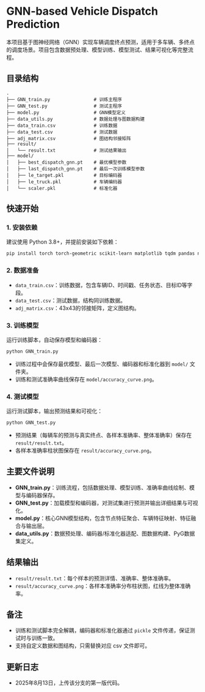 # GNN-based Vehicle Dispatch Prediction

本项目基于图神经网络（GNN）实现车辆调度终点预测，适用于多车辆、多终点的调度场景。项目包含数据预处理、模型训练、模型测试、结果可视化等完整流程。

## 目录结构

```
.
├── GNN_train.py                # 训练主程序
├── GNN_test.py                 # 测试主程序
├── model.py                    # GNN模型定义
├── data_utils.py               # 数据处理与图数据构建
├── data_train.csv              # 训练数据
├── data_test.csv               # 测试数据
├── adj_matrix.csv              # 图结构邻接矩阵
├── result/
│   └── result.txt              # 测试结果输出
├── model/
│   ├── best_dispatch_gnn.pt    # 最优模型参数
│   ├── last_dispatch_gnn.pt    # 最后一次训练模型参数
│   ├── le_target.pkl           # 目标编码器
│   ├── le_truck.pkl            # 车辆编码器
│   └── scaler.pkl              # 标准化器
```

## 快速开始

### 1. 安装依赖

建议使用 Python 3.8+，并提前安装如下依赖：

```bash
pip install torch torch-geometric scikit-learn matplotlib tqdm pandas numpy
```

### 2. 数据准备

- `data_train.csv`：训练数据，包含车辆ID、时间戳、任务状态、目标ID等字段。
- `data_test.csv`：测试数据，结构同训练数据。
- `adj_matrix.csv`：43x43的邻接矩阵，定义图结构。

### 3. 训练模型

运行训练脚本，自动保存模型和编码器：

```bash
python GNN_train.py
```

- 训练过程中会保存最优模型、最后一次模型、编码器和标准化器到 `model/` 文件夹。
- 训练和测试准确率曲线保存在 `model/accuracy_curve.png`。

### 4. 测试模型

运行测试脚本，输出预测结果和可视化：

```bash
python GNN_test.py
```

- 预测结果（每辆车的预测与真实终点、各样本准确率、整体准确率）保存在 `result/result.txt`。
- 各样本准确率柱状图保存在 `result/accuracy_curve.png`。

## 主要文件说明

- **GNN_train.py**：训练流程，包括数据处理、模型训练、准确率曲线绘制、模型与编码器保存。
- **GNN_test.py**：加载模型和编码器，对测试集进行预测并输出详细结果与可视化。
- **model.py**：核心GNN模型结构，包含节点特征聚合、车辆特征映射、特征融合与输出层。
- **data_utils.py**：数据预处理、编码器/标准化器适配、图数据构建、PyG数据集定义。

## 结果输出

- `result/result.txt`：每个样本的预测详情、准确率、整体准确率。
- `result/accuracy_curve.png`：各样本准确率分布柱状图，红线为整体准确率。

## 备注

- 训练和测试脚本完全解耦，编码器和标准化器通过 `pickle` 文件传递，保证测试时与训练一致。
- 支持自定义数据和图结构，只需替换对应 csv 文件即可。

## 更新日志
- 2025年8月13日，上传该分支的第一版代码。
